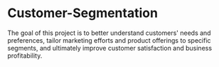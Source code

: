 # Customer-Segmentation
The goal of this project is to better understand customers' needs and preferences, tailor marketing efforts and product offerings to specific segments, and ultimately improve customer satisfaction and business profitability. 
